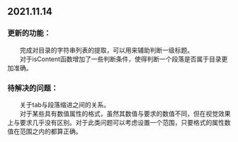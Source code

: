 ## 2021.11.14
### 更新的功能：
&emsp;&emsp;完成对目录的字符串列表的提取，可以用来辅助判断一级标题。  
&emsp;&emsp;对于isContent函数增加了一些判断条件，使得判断一个段落是否属于目录更加准确。  
### 待解决的问题：
&emsp;&emsp;关于tab与段落缩进之间的关系。  
&emsp;&emsp;对于某些具有数值属性的格式，虽然其数值与要求的数值不同，但在视觉效果上与要求几乎没有区别。对于此类问题可以考虑设置一个范围，只要格式的属性数值在范围之内的都算正确。